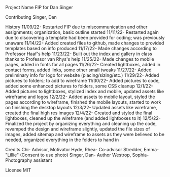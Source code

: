 Project Name
FIP for Dan Singer

Contributing
Singer, Dan

History
11/09/22- Restarted FIP due to miscommunication and other assignments; organization, basic outline started
11/11/22- Restarted again due to discovering a template had been provided for coding; was previously unaware
11/14/22- Added created files to github, made changes to provided templates based on info produced
11/17/22- Made changes according to Professor Haaf's help
11/23/22- Built out the index and gallery in class thanks to Professor van Rhys's help
11/25/22- Made changes to mobile pages, added in fonts for all pages
11/26/22- Created lightboxes, added in contact forms, added links, some other small tweaks
11/27/22- Added preliminary info for logo for website (placing/sizing/etc.)
11/29/22- Added pictures to folders; to add to wireframe
11/30/22- Added pictures to code, added some enhanced pictures to folders, some CSS cleanup
12/1/22- Added pictures to lightboxes, stylized index and mobile, updated assets like wireframe and logos
12/2/22- Added assets to mobile layout, styled the pages according to wireframe, finished the mobile layouts, started to work on finishing the desktop layouts
12/3/22- Updated assets like wireframe, created the final high res images
12/4/22- Created and styled the final lightboxes, cleaned up the wireframe (and added lightboxes to it)
12/5/22- Finalized the project by organizing everything and cleaning up the code, revamped the design and wireframe slightly, updated the file sizes of images, added sitemap and wireframe to assets as they were believed to be needed, organized everything in the folders to hand in

Credits
Chi- Advisor, Motivator
Hyde, Rhea- Co-advisor
Stredder, Emma- "Lillie" (Consent to use photo)
Singer, Dan- Author
Westrop, Sophia- Photography assistant

License
MIT